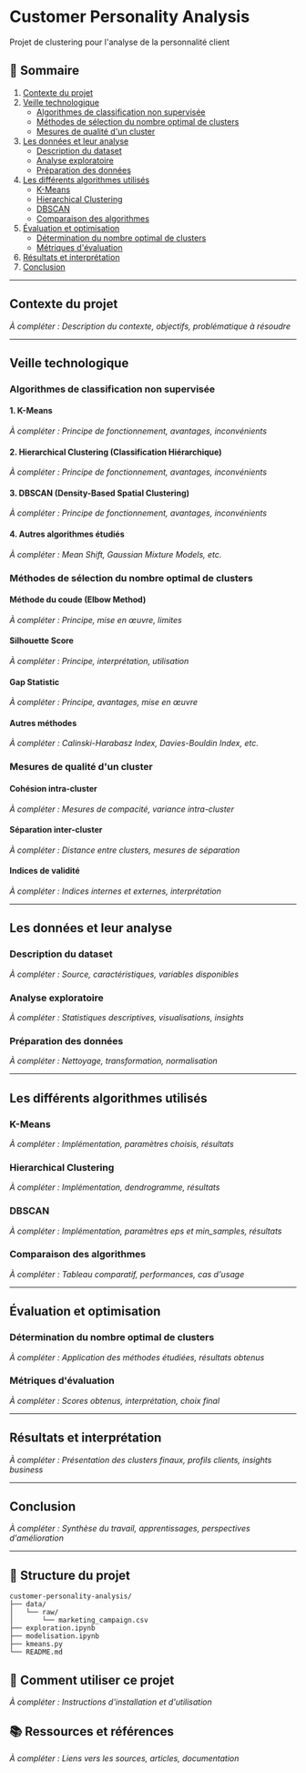# Customer Personality Analysis
Projet de clustering pour l'analyse de la personnalité client

## 📑 Sommaire

1. [Contexte du projet](#contexte-du-projet)
2. [Veille technologique](#veille-technologique)
   - [Algorithmes de classification non supervisée](#algorithmes-de-classification-non-supervisée)
   - [Méthodes de sélection du nombre optimal de clusters](#méthodes-de-sélection-du-nombre-optimal-de-clusters)
   - [Mesures de qualité d'un cluster](#mesures-de-qualité-dun-cluster)
3. [Les données et leur analyse](#les-données-et-leur-analyse)
   - [Description du dataset](#description-du-dataset)
   - [Analyse exploratoire](#analyse-exploratoire)
   - [Préparation des données](#préparation-des-données)
4. [Les différents algorithmes utilisés](#les-différents-algorithmes-utilisés)
   - [K-Means](#k-means)
   - [Hierarchical Clustering](#hierarchical-clustering)
   - [DBSCAN](#dbscan)
   - [Comparaison des algorithmes](#comparaison-des-algorithmes)
5. [Évaluation et optimisation](#évaluation-et-optimisation)
   - [Détermination du nombre optimal de clusters](#détermination-du-nombre-optimal-de-clusters)
   - [Métriques d'évaluation](#métriques-dévaluation)
6. [Résultats et interprétation](#résultats-et-interprétation)
7. [Conclusion](#conclusion)

---

## Contexte du projet

*À compléter : Description du contexte, objectifs, problématique à résoudre*

---

## Veille technologique

### Algorithmes de classification non supervisée

#### 1. K-Means
*À compléter : Principe de fonctionnement, avantages, inconvénients*

#### 2. Hierarchical Clustering (Classification Hiérarchique)
*À compléter : Principe de fonctionnement, avantages, inconvénients*

#### 3. DBSCAN (Density-Based Spatial Clustering)
*À compléter : Principe de fonctionnement, avantages, inconvénients*

#### 4. Autres algorithmes étudiés
*À compléter : Mean Shift, Gaussian Mixture Models, etc.*

### Méthodes de sélection du nombre optimal de clusters

#### Méthode du coude (Elbow Method)
*À compléter : Principe, mise en œuvre, limites*

#### Silhouette Score
*À compléter : Principe, interprétation, utilisation*

#### Gap Statistic
*À compléter : Principe, avantages, mise en œuvre*

#### Autres méthodes
*À compléter : Calinski-Harabasz Index, Davies-Bouldin Index, etc.*

### Mesures de qualité d'un cluster

#### Cohésion intra-cluster
*À compléter : Mesures de compacité, variance intra-cluster*

#### Séparation inter-cluster
*À compléter : Distance entre clusters, mesures de séparation*

#### Indices de validité
*À compléter : Indices internes et externes, interprétation*

---

## Les données et leur analyse

### Description du dataset
*À compléter : Source, caractéristiques, variables disponibles*

### Analyse exploratoire
*À compléter : Statistiques descriptives, visualisations, insights*

### Préparation des données
*À compléter : Nettoyage, transformation, normalisation*

---

## Les différents algorithmes utilisés

### K-Means
*À compléter : Implémentation, paramètres choisis, résultats*

### Hierarchical Clustering
*À compléter : Implémentation, dendrogramme, résultats*

### DBSCAN
*À compléter : Implémentation, paramètres eps et min_samples, résultats*

### Comparaison des algorithmes
*À compléter : Tableau comparatif, performances, cas d'usage*

---

## Évaluation et optimisation

### Détermination du nombre optimal de clusters
*À compléter : Application des méthodes étudiées, résultats obtenus*

### Métriques d'évaluation
*À compléter : Scores obtenus, interprétation, choix final*

---

## Résultats et interprétation

*À compléter : Présentation des clusters finaux, profils clients, insights business*

---

## Conclusion

*À compléter : Synthèse du travail, apprentissages, perspectives d'amélioration*

---

## 📁 Structure du projet

```
customer-personality-analysis/
├── data/
│   └── raw/
│       └── marketing_campaign.csv
├── exploration.ipynb
├── modelisation.ipynb
├── kmeans.py
└── README.md
```

## 🚀 Comment utiliser ce projet

*À compléter : Instructions d'installation et d'utilisation*

## 📚 Ressources et références

*À compléter : Liens vers les sources, articles, documentation*
